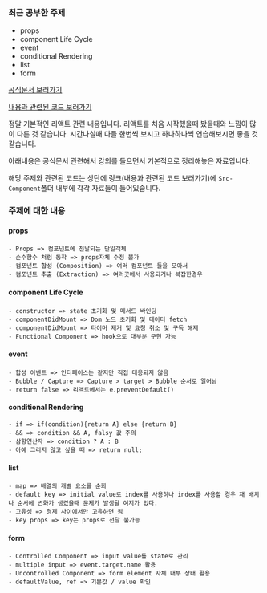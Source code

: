 ### 최근 공부한 주제

- props
- component Life Cycle
- event
- conditional Rendering
- list
- form

<a href="https://ko.reactjs.org/docs/getting-started.html">공식문서 보러가기</a>

<a href="https://github.com/jihongzzang/reactPratice/tree/reactBasic">내용과 관련된 코드 보러가기</a>

정말 기본적인 리액트 관련 내용입니다. 리액트를 처음 시작했을때 봤을때와 느낌이 많이 다른 것 같습니다. 시간나실때 다들 한번씩 보시고 하나하나씩 연습해보시면 좋을 것 같습니다.

아래내용은 공식문서 관련해서 강의를 들으면서 기본적으로 정리해놓은 자료입니다.

해당 주제와 관련된 코드는 상단에 링크(내용과 관련된 코드 보러가기)에 `Src-Component`폴더 내부에 각각 자료들이 들어있습니다.

### 주제에 대한 내용

#### props

```
- Props => 컴포넌트에 전달되는 단일객체
- 순수함수 처럼 동작 => props자체 수정 불가
- 컴포넌트 합성 (Composition) => 여러 컴포넌트 들을 모아서
- 컴포넌트 추출 (Extraction) => 여러곳에서 사용되거나 복잡한경우
```

#### component Life Cycle

```
- constructor => state 초기화 및 메서드 바인딩
- componentDidMount => Dom 노드 초기화 및 데이터 fetch
- componentDidMount => 타이머 제거 및 요청 취소 및 구독 해제
- Functional Component => hook으로 대부분 구현 가능
```

#### event

```
- 합성 이벤트 => 인터페이스는 같지만 직접 대응되지 않음
- Bubble / Capture => Capture > target > Bubble 순서로 일어남
- return false => 리액트에서는 e.preventDefault()
```

#### conditional Rendering

```
- if => if(condition){return A} else {return B}
- && => condition && A, falsy 값 주의
- 삼항연산자 => condition ? A : B
- 아예 그리지 않고 싶을 때 => return null;
```

#### list

```
- map => 배열의 개별 요소를 순회
- default key => initial value로 index를 사용하나 index를 사용할 경우 재 배치나 순서에 변화가 생겼을때 문제가 발생될 여지가 있다.
- 고유성 => 형제 사이에서만 고유하면 됨
- key props => key는 props로 전달 불가능
```

#### form

```
- Controlled Component => input value를 state로 관리
- multiple input => event.target.name 활용
- Uncontrolled Component => form element 자체 내부 상태 활용
- defaultValue, ref => 기본값 / value 확인
```
